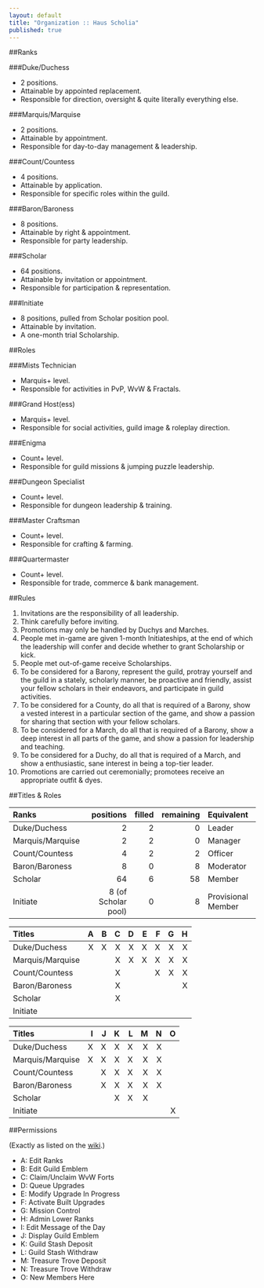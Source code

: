 ```yaml
---
layout: default
title: "Organization :: Haus Scholia"
published: true
---
```


##Ranks

###Duke/Duchess
- 2 positions.
- Attainable by appointed replacement.
- Responsible for direction, oversight & quite literally everything else.

###Marquis/Marquise
- 2 positions.
- Attainable by appointment.
- Responsible for day-to-day management & leadership.

###Count/Countess
- 4 positions.
- Attainable by application.
- Responsible for specific roles within the guild.

###Baron/Baroness
- 8 positions.
- Attainable by right & appointment.
- Responsible for party leadership.

###Scholar
- 64 positions.
- Attainable by invitation or appointment.
- Responsible for participation & representation.

###Initiate
- 8 positions, pulled from Scholar position pool.
- Attainable by invitation.
- A one-month trial Scholarship.

##Roles

###Mists Technician
- Marquis+ level.
- Responsible for activities in PvP, WvW & Fractals.

###Grand Host(ess)
- Marquis+ level.
- Responsible for social activities, guild image & roleplay direction.

###Enigma
- Count+ level.
- Responsible for guild missions & jumping puzzle leadership.

###Dungeon Specialist
- Count+ level.
- Responsible for dungeon leadership & training.

###Master Craftsman
- Count+ level.
- Responsible for crafting & farming.

###Quartermaster
- Count+ level.
- Responsible for trade, commerce & bank management.

##Rules
1. Invitations are the responsibility of all leadership.
2. Think carefully before inviting.
3. Promotions may only be handled by Duchys and Marches.
4. People met in-game are given 1-month Initiateships, at the end of which the leadership will confer and decide whether to grant Scholarship or kick.
5. People met out-of-game receive Scholarships.
6. To be considered for a Barony, represent the guild, protray yourself and the guild in a stately, scholarly manner, be proactive and friendly, assist your fellow scholars in their endeavors, and participate in guild activities.
7. To be considered for a County, do all that is required of a Barony, show a vested interest in a particular section of the game, and show a passion for sharing that section with your fellow scholars.
8. To be considered for a March, do all that is required of a Barony, show a deep interest in all parts of the game, and show a passion for leadership and teaching.
9. To be considered for a Duchy, do all that is required of a March, and show a enthusiastic, sane interest in being a top-tier leader.
10. Promotions are carried out ceremonially; promotees receive an appropriate outfit & dyes.

##Titles & Roles

| Ranks             | positions | filled | remaining | Equivalent
|:---               |       ---:|    ---:|       ---:|:---
| Duke/Duchess      | 2         | 2      | 0         | Leader
| Marquis/Marquise  | 2         | 2      | 0         | Manager
| Count/Countess    | 4         | 2      | 2         | Officer
| Baron/Baroness    | 8         | 0      | 8         | Moderator
| Scholar           | 64        | 6      | 58        | Member
| Initiate          | 8 (of Scholar pool) | 0 | 8 | Provisional Member

| Titles            | A    | B    | C    | D    | E    | F    | G    | H    |
|:---               | ---: | ---: | ---: | ---: | ---: | ---: | ---: | ---: |
| Duke/Duchess      | X    | X    | X    | X    | X    | X    | X    | X    |
| Marquis/Marquise  |      |      | X    | X    | X    | X    | X    | X    |
| Count/Countess    |      |      | X    |      |      | X    | X    | X    |
| Baron/Baroness    |      |      | X    |      |      |      |      | X    |
| Scholar           |      |      | X    |      |      |      |      |      |
| Initiate          |      |      |      |      |      |      |      |      |

| Titles            | I    | J    | K    | L    | M    | N    | O    |
|:---               | ---: | ---: | ---: | ---: | ---: | ---: | ---: |
| Duke/Duchess      | X    | X    | X    | X    | X    | X    |      |
| Marquis/Marquise  | X    | X    | X    | X    | X    | X    |      |
| Count/Countess    |      | X    | X    | X    | X    | X    |      |
| Baron/Baroness    |      | X    | X    | X    | X    | X    |      |
| Scholar           |      |      | X    | X    | X    |      |      |
| Initiate          |      |      |      |      |      |      | X    |

##Permissions

(Exactly as listed on the [wiki](http://wiki.guildwars2.com/wiki/Guild#Member_ranks).)

- A: Edit Ranks
- B: Edit Guild Emblem
- C: Claim/Unclaim WvW Forts
- D: Queue Upgrades
- E: Modify Upgrade In Progress
- F: Activate Built Upgrades
- G: Mission Control
- H: Admin Lower Ranks
- I: Edit Message of the Day
- J: Display Guild Emblem
- K: Guild Stash Deposit
- L: Guild Stash Withdraw
- M: Treasure Trove Deposit
- N: Treasure Trove Withdraw
- O: New Members Here
